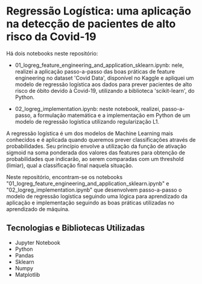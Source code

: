 # Regressão Logística: uma aplicação na detecção de pacientes de alto risco da Covid-19
 
Há dois notebooks neste repositório:

- 01_logreg_feature_engineering_and_application_sklearn.ipynb: nele, realizei a aplicação passo-a-passo das boas práticas de feature engineering no dataset 'Covid Data', disponível no Kaggle e apliquei um modelo de regressão logística aos dados para prever pacientes de alto risco de óbito devido à Covid-19, utilizando a biblioteca 'scikit-learn', do Python.

- 02_logreg_implementation.ipynb: neste notebook, realizei, passo-a-passo, a formulação matemática e a implementação em Python de um modelo de regressão logística utilizando regularização L1.

A regressão logística é um dos modelos de Machine Learning mais conhecidos e é aplicada quando queremos prever classificações através de probabilidades. Seu princípio envolve a utilização da função de ativação sigmoid na soma ponderada dos valores das features para obtenção de probabilidades que indicarão, ao serem comparadas com um threshold (limiar), qual a classificação final naquela situação.

Neste repositório, encontram-se os notebooks "01_logreg_feature_engineering_and_application_sklearn.ipynb" e "02_logreg_implementation.ipynb" que desenvolvem passo-a-passo o modelo de regressão logística seguindo uma lógica para aprendizado da aplicação e implementação seguindo as boas práticas utilizadas no aprendizado de máquina.

## Tecnologias e Bibliotecas Utilizadas

- Jupyter Notebook
- Python
- Pandas
- Sklearn
- Numpy
- Matplotlib
